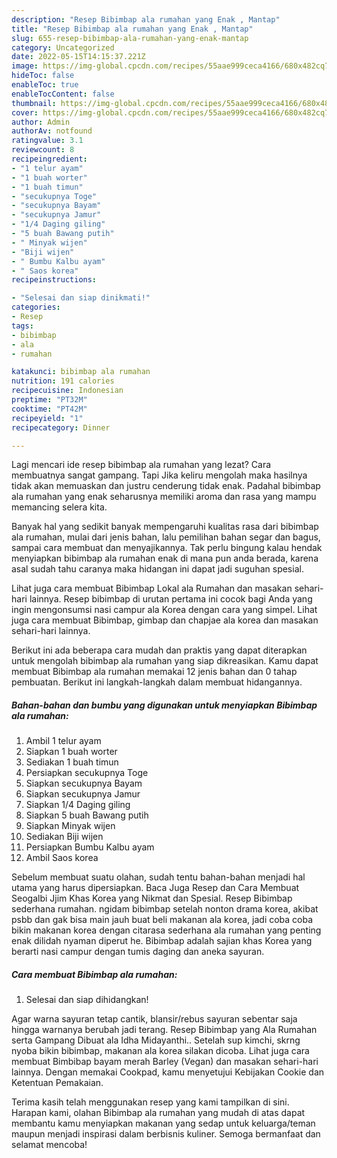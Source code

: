 ```yaml
---
description: "Resep Bibimbap ala rumahan yang Enak , Mantap"
title: "Resep Bibimbap ala rumahan yang Enak , Mantap"
slug: 655-resep-bibimbap-ala-rumahan-yang-enak-mantap
category: Uncategorized
date: 2022-05-15T14:15:37.221Z
image: https://img-global.cpcdn.com/recipes/55aae999ceca4166/680x482cq70/bibimbap-ala-rumahan-foto-resep-utama.jpg
hideToc: false
enableToc: true
enableTocContent: false
thumbnail: https://img-global.cpcdn.com/recipes/55aae999ceca4166/680x482cq70/bibimbap-ala-rumahan-foto-resep-utama.jpg
cover: https://img-global.cpcdn.com/recipes/55aae999ceca4166/680x482cq70/bibimbap-ala-rumahan-foto-resep-utama.jpg
author: Admin
authorAv: notfound
ratingvalue: 3.1
reviewcount: 8
recipeingredient:
- "1 telur ayam"
- "1 buah worter"
- "1 buah timun"
- "secukupnya Toge"
- "secukupnya Bayam"
- "secukupnya Jamur"
- "1/4 Daging giling"
- "5 buah Bawang putih"
- " Minyak wijen"
- "Biji wijen"
- " Bumbu Kalbu ayam"
- " Saos korea"
recipeinstructions:

- "Selesai dan siap dinikmati!"
categories:
- Resep
tags:
- bibimbap
- ala
- rumahan

katakunci: bibimbap ala rumahan 
nutrition: 191 calories
recipecuisine: Indonesian
preptime: "PT32M"
cooktime: "PT42M"
recipeyield: "1"
recipecategory: Dinner

---
```



Lagi mencari ide resep bibimbap ala rumahan yang lezat? Cara membuatnya sangat gampang. Tapi Jika keliru mengolah maka hasilnya tidak akan memuaskan dan justru cenderung tidak enak. Padahal bibimbap ala rumahan yang enak seharusnya memiliki aroma dan rasa yang mampu memancing selera kita.


Banyak hal yang sedikit banyak mempengaruhi kualitas rasa dari bibimbap ala rumahan, mulai dari jenis bahan, lalu pemilihan bahan segar dan bagus, sampai cara membuat dan menyajikannya. Tak perlu bingung kalau hendak menyiapkan bibimbap ala rumahan enak di mana pun anda berada, karena asal sudah tahu caranya maka hidangan ini dapat jadi suguhan spesial.

Lihat juga cara membuat Bibimbap Lokal ala Rumahan dan masakan sehari-hari lainnya. Resep bibimbap di urutan pertama ini cocok bagi Anda yang ingin mengonsumsi nasi campur ala Korea dengan cara yang simpel. Lihat juga cara membuat Bibimbap, gimbap dan chapjae ala korea dan masakan sehari-hari lainnya.


Berikut ini ada beberapa cara mudah dan praktis yang dapat diterapkan untuk mengolah bibimbap ala rumahan yang siap dikreasikan. Kamu dapat membuat Bibimbap ala rumahan memakai 12 jenis bahan dan 0 tahap pembuatan. Berikut ini langkah-langkah dalam membuat hidangannya.

<!--inarticleads1-->

##### Bahan-bahan dan bumbu yang digunakan untuk menyiapkan Bibimbap ala rumahan:

1. Ambil 1 telur ayam
1. Siapkan 1 buah worter
1. Sediakan 1 buah timun
1. Persiapkan secukupnya Toge
1. Siapkan secukupnya Bayam
1. Siapkan secukupnya Jamur
1. Siapkan 1/4 Daging giling
1. Siapkan 5 buah Bawang putih
1. Siapkan  Minyak wijen
1. Sediakan Biji wijen
1. Persiapkan  Bumbu Kalbu ayam
1. Ambil  Saos korea


Sebelum membuat suatu olahan, sudah tentu bahan-bahan menjadi hal utama yang harus dipersiapkan. Baca Juga Resep dan Cara Membuat Seogalbi Jjim Khas Korea yang Nikmat dan Spesial. Resep Bibimbap sederhana rumahan. ngidam bibimbap setelah nonton drama korea, akibat psbb dan gak bisa main jauh buat beli makanan ala korea, jadi coba coba bikin makanan korea dengan citarasa sederhana ala rumahan yang penting enak dilidah nyaman diperut he. Bibimbap adalah sajian khas Korea yang berarti nasi campur dengan tumis daging dan aneka sayuran. 

<!--inarticleads2-->

##### Cara membuat Bibimbap ala rumahan:


1. Selesai dan siap dihidangkan!

Agar warna sayuran tetap cantik, blansir/rebus sayuran sebentar saja hingga warnanya berubah jadi terang. Resep Bibimbap yang Ala Rumahan serta Gampang Dibuat ala Idha Midayanthi.. Setelah sup kimchi, skrng nyoba bikin bibimbap, makanan ala korea silakan dicoba. Lihat juga cara membuat Bimbibap bayam merah Barley (Vegan) dan masakan sehari-hari lainnya. Dengan memakai Cookpad, kamu menyetujui Kebijakan Cookie dan Ketentuan Pemakaian. 

Terima kasih telah menggunakan resep yang kami tampilkan di sini. Harapan kami, olahan Bibimbap ala rumahan yang mudah di atas dapat membantu kamu menyiapkan makanan yang sedap untuk keluarga/teman maupun menjadi inspirasi dalam berbisnis kuliner. Semoga bermanfaat dan selamat mencoba!
